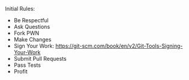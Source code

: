 Initial Rules:

- Be Respectful
- Ask Questions
- Fork PWN
- Make Changes
- Sign Your Work: https://git-scm.com/book/en/v2/Git-Tools-Signing-Your-Work
- Submit Pull Requests
- Pass Tests
- Profit
